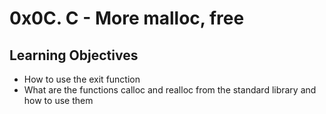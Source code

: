 # 0x0C. C - More malloc, free
## Learning Objectives
- How to use the exit function
- What are the functions calloc and realloc from the standard library and how to use them